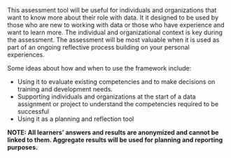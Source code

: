 This assessment tool will be useful for individuals and organizations that want to know more about their role with data. It it designed to be used by those who are new to working with data or those who have experience and want to learn more. The individual and organizational context is key during the assessment. The assessment will be most valuable when it is used as part of an ongoing reflective process building on your personal experiences.

Some ideas about how and when to use the framework include:

* Using it to evaluate existing competencies and to make decisions on training and development needs.
* Supporting individuals and organizations at the start of a data assignment or project to understand the competencies required to be successful
* Using it as a planning and reflection tool

**NOTE: All learners’ answers and results are anonymized and cannot be linked to them. Aggregate results will be used for planning and reporting purposes.**